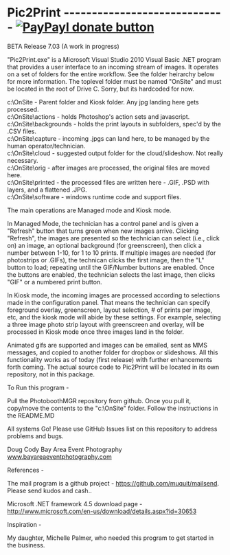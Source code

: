 Pic2Print -----------------------------  [![PayPayl donate button](http://img.shields.io/paypal/donate.png?color=yellow)](https://www.paypal.com/cgi-bin/webscr?cmd=_s-xclick&hosted_button_id=7JRTAVG63XHUL  "Donate once-off to this project using Paypal")
=========

BETA Release 7.03 (A work in progress) 

"Pic2Print.exe" is a Microsoft Visual Studio 2010 Visual Basic .NET program that provides a user interface to an incoming stream of images.  It operates on a set of folders for the entire workflow. See the folder heirarchy below for more information. The toplevel folder must be named "OnSite" and must be located in the root of Drive C.  Sorry, but its hardcoded for now.  

c:\OnSite                - Parent folder and Kiosk folder. Any jpg landing here gets processed.<br>
c:\OnSite\actions        - holds Photoshop's action sets and javascript.<br>
c:\OnSite\backgrounds    - holds the print layouts in subfolders, spec'd by the .CSV files.<br>
c:\OnSite\capture        - incoming .jpgs can land here, to be managed by the human operator/technician.<br>
c:\OnSite\cloud          - suggested output folder for the cloud/slideshow.  Not really necessary.<br>
c:\OnSite\orig           - after images are processed, the original files are moved here.<br>
c:\OnSite\printed        - the processed files are written here - .GIF, .PSD with layers, and a flattened .JPG.<br>
c:\OnSite\software       - windows runtime code and support files.<br>

The main operations are Managed mode and Kiosk mode. 

In Managed Mode, the technician has a control panel and is given a "Refresh" button that turns green when new  images arrive. Clicking "Refresh", the images are presented so the technician can select (i.e., click on) an image, an optional background (for greenscreen), then click a number between 1-10, for 1 to 10 prints.  If multiple images are needed (for photostrips or .GIFs), the technican clicks the first image, then the "L" button to load; repeating until the GIF/Number buttons are enabled. Once the buttons are enabled, the technician selects the last image, then clicks "GIF" or a numbered print button.

In Kiosk mode, the incoming images are processed according to selections made in the configuration panel.  That means the technician can specify foreground overlay, greenscreen, layout selection, # of prints per image, etc, and the kiosk mode will abide by these settings.  For example, selecting a three image photo strip layout with greenscreen and overlay, will be processed in Kiosk mode once three images land in the folder.

Animated gifs are supported and images can be emailed, sent as MMS messages, and copied to another folder for dropbox or slideshows.  All this functionality works as of today (first release) with further enhancements forth coming.  The actual source code to Pic2Print will be located in its own repository, not in this package. 

To Run this program - 

Pull the PhotoboothMGR repository from github.  Once you pull it, copy/move the contents to the "c:\OnSite" folder.
Follow the instructions in the README.MD

All systems Go! Please use GitHub Issues list on this repository to address problems and bugs.

Doug Cody
Bay Area Event Photography
www.bayareaeventphotography.com

References -

The mail program is a github project - https://github.com/muquit/mailsend. Please send kudos and cash..

Microsoft .NET framework 4.5 download page - http://www.microsoft.com/en-us/download/details.aspx?id=30653

Inspiration -

My daughter, Michelle Palmer, who needed this program to get started in the business.


